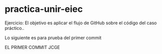 # practica-unir-eiec

Ejercicio: El objetivo es aplicar el flujo de GitHub sobre el código del caso práctico..

Lo siguiente es para prueba del primer commit 

EL PRIMER COMMIT JCGE
